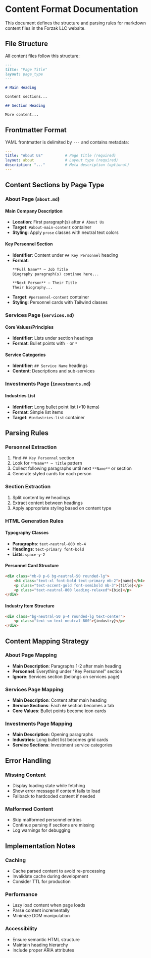 # Content Format Documentation

This document defines the structure and parsing rules for markdown content files in the Forzak LLC website.

## File Structure

All content files follow this structure:

```markdown
---
title: "Page Title"
layout: page_type
---

# Main Heading

Content sections...

## Section Heading

More content...
```

## Frontmatter Format

YAML frontmatter is delimited by `---` and contains metadata:

```yaml
---
title: "About Us"          # Page title (required)
layout: about              # Layout type (required)
description: "..."         # Meta description (optional)
---
```

## Content Sections by Page Type

### About Page (`about.md`)

#### Main Company Description
- **Location**: First paragraph(s) after `# About Us`
- **Target**: `#about-main-content` container
- **Styling**: Apply `prose` classes with neutral text colors

#### Key Personnel Section
- **Identifier**: Content under `## Key Personnel` heading
- **Format**: 
  ```markdown
  **Full Name** – Job Title
  Biography paragraph(s) continue here...
  
  **Next Person** – Their Title
  Their biography...
  ```
- **Target**: `#personnel-content` container
- **Styling**: Personnel cards with Tailwind classes

### Services Page (`services.md`)

#### Core Values/Principles
- **Identifier**: Lists under section headings
- **Format**: Bullet points with `-` or `*`

#### Service Categories
- **Identifier**: `## Service Name` headings
- **Content**: Descriptions and sub-services

### Investments Page (`investments.md`)

#### Industries List
- **Identifier**: Long bullet point list (>10 items)
- **Format**: Simple list items
- **Target**: `#industries-list` container

## Parsing Rules

### Personnel Extraction
1. Find `## Key Personnel` section
2. Look for `**Name** – Title` pattern
3. Collect following paragraphs until next `**Name**` or section
4. Generate styled cards for each person

### Section Extraction
1. Split content by `##` headings
2. Extract content between headings
3. Apply appropriate styling based on content type

### HTML Generation Rules

#### Typography Classes
- **Paragraphs**: `text-neutral-800 mb-4`
- **Headings**: `text-primary font-bold`
- **Lists**: `space-y-2`

#### Personnel Card Structure
```html
<div class="mb-8 p-6 bg-neutral-50 rounded-lg">
    <h4 class="text-xl font-bold text-primary mb-2">{name}</h4>
    <p class="text-accent-gold font-semibold mb-3">{title}</p>
    <p class="text-neutral-800 leading-relaxed">{bio}</p>
</div>
```

#### Industry Item Structure
```html
<div class="bg-neutral-50 p-4 rounded-lg text-center">
    <p class="text-sm text-neutral-800">{industry}</p>
</div>
```

## Content Mapping Strategy

### About Page Mapping
- **Main Description**: Paragraphs 1-2 after main heading
- **Personnel**: Everything under "Key Personnel" section
- **Ignore**: Services section (belongs on services page)

### Services Page Mapping
- **Main Description**: Content after main heading
- **Service Sections**: Each `##` section becomes a tab
- **Core Values**: Bullet points become icon cards

### Investments Page Mapping
- **Main Description**: Opening paragraphs
- **Industries**: Long bullet list becomes grid cards
- **Service Sections**: Investment service categories

## Error Handling

### Missing Content
- Display loading state while fetching
- Show error message if content fails to load
- Fallback to hardcoded content if needed

### Malformed Content
- Skip malformed personnel entries
- Continue parsing if sections are missing
- Log warnings for debugging

## Implementation Notes

### Caching
- Cache parsed content to avoid re-processing
- Invalidate cache during development
- Consider TTL for production

### Performance
- Lazy load content when page loads
- Parse content incrementally
- Minimize DOM manipulation

### Accessibility
- Ensure semantic HTML structure
- Maintain heading hierarchy
- Include proper ARIA attributes